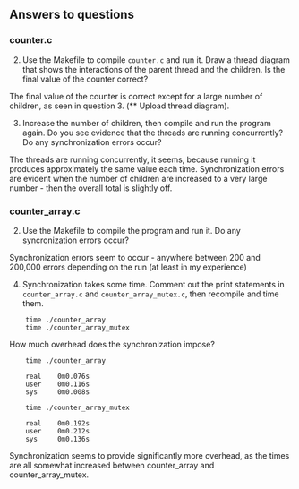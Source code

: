 ## Answers to questions

### counter.c

2) Use the Makefile to compile `counter.c` and run it.  Draw a thread
diagram that shows the interactions of the parent thread and the children.
Is the final value of the counter correct?

The final value of the counter is correct except for a large number of children, as seen in question 3.
(** Upload thread diagram).

3) Increase the number of children, then compile and run the program again.
Do you see evidence that the threads are running concurrently?  Do any synchronization errors occur?

The threads are running concurrently, it seems, because running it produces approximately the same value each time. Synchronization errors are evident when the number of children are increased to a very large number - then the overall total is slightly off.

### counter_array.c

2) Use the Makefile to compile the program and run it.  Do any
syncronization errors occur?

Synchronization errors seem to occur - anywhere between 200 and 200,000 errors depending on the run (at least in my experience)

4) Synchronization takes some time.  Comment out the print statements
in `counter_array.c` and `counter_array_mutex.c`, then recompile and time them.

```
    time ./counter_array
    time ./counter_array_mutex
```

How much overhead does the synchronization impose?

```
	time ./counter_array

	real	0m0.076s
	user	0m0.116s
	sys		0m0.008s

```

```
	time ./counter_array_mutex

	real	0m0.192s
	user	0m0.212s
	sys		0m0.136s
```

Synchronization seems to provide significantly more overhead, as the times are all somewhat increased between counter_array and counter_array_mutex.